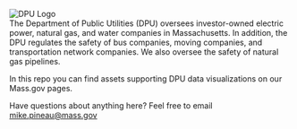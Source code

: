 ![DPU Logo](https://upload.wikimedia.org/wikipedia/commons/thumb/f/f6/MassDPU_seal.svg/200px-MassDPU_seal.svg.png)<br>
The Department of Public Utilities (DPU) oversees investor-owned electric power, natural gas, and water companies in Massachusetts. In addition, the DPU regulates the safety of bus companies, moving companies, and transportation network companies. We also oversee the safety of natural gas pipelines.

In this repo you can find assets supporting DPU data visualizations on our Mass.gov pages.

Have questions about anything here?  Feel free to email mike.pineau@mass.gov
